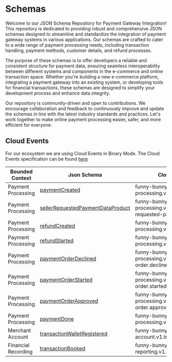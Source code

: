 # Schemas

Welcome to our JSON Schema Repository for Payment Gateway Integration! This repository is dedicated to providing robust and comprehensive JSON schemas designed to streamline and standardize the integration of payment gateway systems in various applications. Our schemas are crafted to cater to a wide range of payment processing needs, including transaction handling, payment methods, customer details, and refund processes.

The purpose of these schemas is to offer developers a reliable and consistent structure for payment data, ensuring seamless interoperability between different systems and components in the e-commerce and online transaction space. Whether you're building a new e-commerce platform, integrating a payment gateway into an existing system, or developing tools for financial transactions, these schemas are designed to simplify your development process and enhance data integrity.

Our repository is community-driven and open to contributions. We encourage collaboration and feedback to continuously improve and update the schemas in line with the latest industry standards and practices. Let's work together to make online payment processing easier, safer, and more efficient for everyone.

## Cloud Events

For our ecosystem we are using Cloud Events in Binary Mode. The Cloud Events specification can be found [here](https://github.com/cloudevents/spec/blob/main/cloudevents/spec.md)

| Bounded Context     | Json Schema                                                                                                       | CloudEvent type                                                                  | Sample                                                                                                            |
|---------------------|-------------------------------------------------------------------------------------------------------------------|----------------------------------------------------------------------------------|-------------------------------------------------------------------------------------------------------------------|
| Payment Processing  | [paymentCreated](payment-processing/payments-gateway.v1.payment-created.json)                                     | funny-bunny.xyz.payment-processing.v1.payment.created                               | [Payment Created](cloud-events-samples/payment-processing/payments-gateway.v1.payment-created.json)               |
| Payment Processing  | [sellerRequestedPaymentDataProduct](payment-processing/payments-gateway.v1.sellers-orders.json)                   | funny-bunny.xyz.payment-processing.v1.data.product.sellers-requested-payments-total | ------ |
| Payment Processing  | [refundCreated](payment-processing/payments-gateway.v1.refund-created.json)                                       | funny-bunny.xyz.payment-processing.v1.refund.created                                | [Refund Created](cloud-events-samples/payment-processing/payments-gateway.v1.refund-created.json)                 |
| Payment Processing  | [refundStarted](payment-processing/payments-gateway.v1.refund-started.json)                                       | funny-bunny.xyz.payment-processing.v1.refund.started                                | ------                 |
| Payment Processing  | [paymentOrderDeclined](payment-processing/payments-gateway.v1.payment-order-declined.json)                        | funny-bunny.xyz.payment-processing.v1.payment-order.declined                        | ---------                                                                                                         |
| Payment Processing  | [paymentOrderStarted](payment-processing/payments-gateway.v1.payment-order-started.json)                          | funny-bunny.xyz.payment-processing.v1.payment-order.started                         | [Payment Order Started](cloud-events-samples/payment-processing/payments-gateway.v1.payment-order-started.json)   |
| Payment Processing  | [paymentOrderApproved](payment-processing/payments-gateway.v1.payment-order-approved.json)                        | funny-bunny.xyz.payment-processing.v1.payment-order.approved                        | [Payment Order Approved](cloud-events-samples/payment-processing/payments-gateway.v1.payment-order-approved.json) |
| Payment Processing  | [paymentDone](payment-processing/payments-gateway.v1.payment-done.json)                                           | funny-bunny.xyz.payment-processing.v1.payment.done                                  | ------                                                                                                            |
| Merchant Account    | [transactionWalletRegistered](merchant-account-management/payments-gateway.v1.transaction-wallet-registered.json) | funny-bunny.xyz.merchant-account.v1.transaction.registered                          | ---------                                                                                                         |
| Financial Recording | [transactionBooked](financial-recording-reporting/payments-gateway.v1.transaction-booked.json)                    | funny-bunny.xyz.financial-reporting.v1.transaction.booked                           | ---------                                                                                                         |

